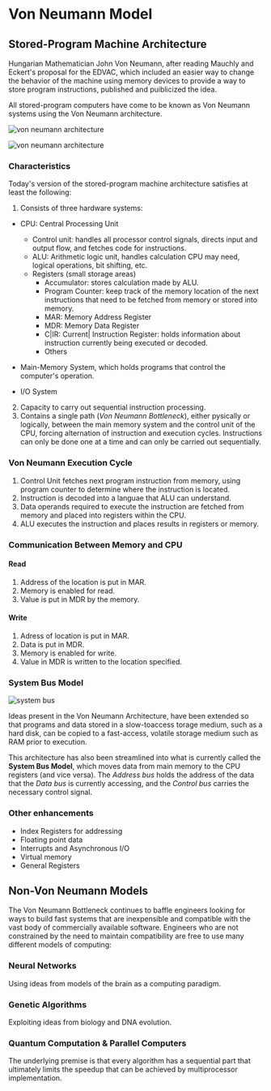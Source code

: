 # Von Neumann Model

## Stored-Program Machine Architecture

Hungarian Mathematician John Von Neumann, after reading Mauchly and Eckert's proposal for the EDVAC, which included an easier way to change the behavior of the machine using memory devices to provide a way to store program instructions, published and puiblicized the idea.

All stored-program computers have come to be known as Von Neumann systems using the Von Neumann architecture.

![von neumann architecture](https://media.geeksforgeeks.org/wp-content/uploads/basic_structure.png)

![von neumann architecture](https://i.stack.imgur.com/GNw7I.jpg)

### Characteristics

Today's version of the stored-program machine architecture satisfies at least the following:

1. Consists of three hardware systems:
  * CPU: Central Processing Unit
    * Control unit: handles all processor control signals, directs input and output flow, and fetches code for instructions.
    * ALU: Arithmetic logic unit, handles calculation CPU may need, logical operations, bit shifting, etc.
    * Registers (small storage areas)
      * Accumulator: stores calculation made by ALU.
      * Program Counter: keep track of the memory location of the next instructions that need to be fetched from memory or stored into memory.
      * MAR: Memory Address Register
      * MDR: Memory Data Register
      * C|IR: Current| Instruction Register: holds information about instruction currently being executed or decoded.
      * Others
  * Main-Memory System, which holds programs that control the computer's operation.

  * I/O System
2. Capacity to carry out sequential instruction processing.
3. Contains a single path (_Von Neumann Bottleneck_), either pysically or logically, between the main memory system and the control unit of the CPU, forcing alternation of instruction and execution cycles. Instructions can only be done one at a time and can only be carried out sequentially.

### Von Neumann Execution Cycle

1. Control Unit fetches next program instruction from memory, using program counter to determine where the instruction is located.
2. Instruction is decoded into a languae that ALU can understand.
3. Data operands required to execute the instruction are fetched from memory and placed into registers within the CPU.
4. ALU executes the instruction and places results in registers or memory.

### Communication Between Memory and CPU

#### Read

1. Address of the location is put in MAR.
2. Memory is enabled for read.
3. Value is put in MDR by the memory.

#### Write

1. Adress of location is put in MAR.
2. Data is put in MDR.
3. Memory is enabled for write.
4. Value in MDR is written to the location specified.

### System Bus Model

![system bus](https://upload.wikimedia.org/wikipedia/commons/thumb/6/68/Computer_system_bus.svg/1200px-Computer_system_bus.svg.png)

Ideas present in the Von Neumann Architecture, have been extended so that programs and data stored in a slow-toaccess torage medium, such as a hard disk, can be copied to a fast-access, volatile storage medium such as RAM prior to execution.

This architecture has also been streamlined into what is currently called the __System Bus Model__, which moves data from main memory to the CPU registers (and vice versa). The _Address bus_ holds the address of the data that the _Data bus_ is currently accessing, and the _Control bus_ carries the necessary control signal.

### Other enhancements

* Index Registers for addressing
* Floating point data
* Interrupts and Asynchronous I/O
* Virtual memory
* General Registers

## Non-Von Neumann Models

The Von Neumann Bottleneck continues to baffle engineers looking for ways to build fast systems that are inexpensible and compatible with the vast body of commercially available software. Engineers who are not constrained by the need to maintain compatibility are free to use many different models of computing:

### Neural Networks

Using ideas from models of the brain as a computing paradigm.

### Genetic Algorithms

Exploiting ideas from biology and DNA evolution.

### Quantum Computation & Parallel Computers

The underlying premise is that every algorithm has a sequential part that ultimately limits the speedup that can be achieved by multiprocessor implementation.
